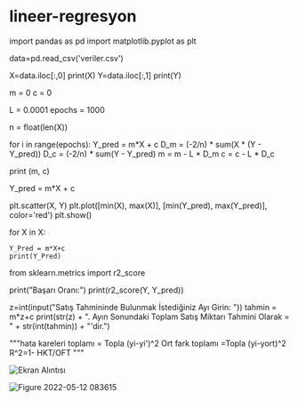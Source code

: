 # lineer-regresyon

import pandas as pd
import matplotlib.pyplot as plt

data=pd.read_csv('veriler.csv')


X=data.iloc[:,0]
print(X)
Y=data.iloc[:,1]
print(Y)

m = 0
c = 0

L = 0.0001
epochs = 1000

n = float(len(X))


for i in range(epochs):
    Y_pred = m*X + c
    D_m = (-2/n) * sum(X * (Y - Y_pred))
    D_c = (-2/n) * sum(Y - Y_pred)
    m = m - L * D_m
    c = c - L * D_c


print (m, c)

Y_pred = m*X + c

plt.scatter(X, Y)
plt.plot([min(X), max(X)], [min(Y_pred), max(Y_pred)], color='red')
plt.show()


for X in X:

    Y_Pred = m*X+c
    print(Y_Pred)


from sklearn.metrics import r2_score

print("Başarı Oranı:")
print(r2_score(Y, Y_pred))

z=int(input("Satış Tahmininde Bulunmak İstediğiniz Ayı Girin: "))
tahmin = m*z+c
print(str(z) + ". Ayın Sonundaki Toplam Satış Miktarı Tahmini Olarak = " + str(int(tahmin)) + "'dir.")

"""hata kareleri toplamı = Topla (yi-yi')^2
Ort fark toplamı =Topla (yi-yort)^2
R^2=1- HKT/OFT """

![Ekran Alıntısı](https://user-images.githubusercontent.com/99281922/168000621-1c6a33bb-c99b-47db-803a-c0abbf25e62c.PNG)

![Figure 2022-05-12 083615](https://user-images.githubusercontent.com/99281922/167999207-ef2fab96-bd95-4da8-8020-f0105341ef0f.png)

